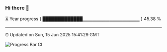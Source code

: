 ### Hi there 👋

⏳ Year progress { █████████████▁▁▁▁▁▁▁▁▁▁▁▁▁▁▁▁▁ } 45.38 %

---

⏰ Updated on Sun, 15 Jun 2025 15:41:29 GMT

![Progress Bar CI](https://github.com/IshwaranRudhara/GIT-ACTION/workflows/Progress%20Bar%20CI/badge.svg)
